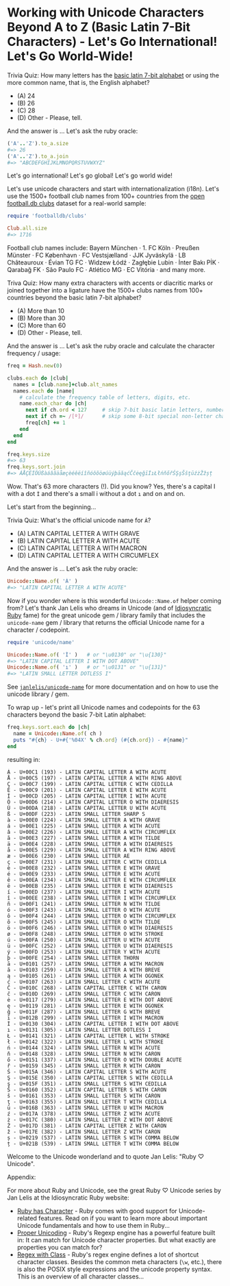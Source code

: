 
# Working with Unicode Characters Beyond A to Z (Basic Latin 7-Bit Characters) - Let's Go International! Let's Go World-Wide!


Trivia Quiz: How many letters has the [basic latin 7-bit alphabet](https://en.wikipedia.org/wiki/ISO_basic_Latin_alphabet)
or using the more common name, that is, the English alphabet?

- (A)  24
- (B)  26
- (C)  28
- (D)  Other - Please, tell.

And the answer is ...  Let's ask the ruby oracle:

``` ruby
('A'..'Z').to_a.size
#=> 26
('A'..'Z').to_a.join
#=> "ABCDEFGHIJKLMNOPQRSTUVWXYZ"
```

Let's go international! Let's go global! Let's go world wide!

Let's use unicode characters and start with internationalization (i18n).
Let's use the 1500+ football club names from 100+ countries from
the [open football.db clubs](https://github.com/openfootball/clubs) dataset
for a real-world sample:

``` ruby
require 'footballdb/clubs'

Club.all.size
#=> 1716
```

Football club names include:
Bayern München ·  1. FC Köln · Preußen Münster · 
FC København · FC Vestsjælland ·
JJK Jyväskylä ·
LB Châteauroux · Évian TG FC ·
Widzew Łódź · Zagłębie Lubin ·
İnter Bakı PİK · Qarabağ FK ·
São Paulo FC · Atlético MG · EC Vitória ·
and many more.


Triva Quiz: How many extra characters with accents or diacritic marks or joined together into a ligature 
have the 1500+ clubs names from 100+ countries beyond the basic latin 7-bit alphabet?

- (A)  More than 10
- (B)  More than 30
- (C)  More than 60
- (D)  Other - Please, tell.

And the answer is ...  Let's ask the ruby oracle
and calculate the character frequency / usage:

``` ruby
freq = Hash.new(0)

clubs.each do |club|
  names = [club.name]+club.alt_names
  names.each do |name|
    # calculate the frequency table of letters, digits, etc.
    name.each_char do |ch|
      next if ch.ord < 127     # skip 7-bit basic latin letters, numbers, etc.
      next if ch =~ /[º]/      # skip some 8-bit special non-letter chars too
      freq[ch] += 1
    end
  end
end

freq.keys.size
#=> 63
freq.keys.sort.join
#=> ÁÅÇÉÍÖÚßàáâãäåæçèéêëíîñóôõöøúüýþāăąćČčėęğīİıŁłńňőřŚŞşŠšţūźżŽžșț
```

Wow. That's 63 more characters (!).
Did you know? Yes, there's a capital I with a dot `İ`
and there's a small i without a dot `ı` and on and on.

Let's start from the beginning...

Trivia Quiz: What's the official unicode name for `Á`?

- (A) LATIN CAPITAL LETTER A WITH GRAVE
- (B) LATIN CAPITAL LETTER A WITH ACUTE
- (C) LATIN CAPITAL LETTER A WITH MACRON
- (D) LATIN CAPITAL LETTER A WITH CIRCUMFLEX


And the answer is ...  Let's ask the ruby oracle:

``` ruby
Unicode::Name.of( 'Á' )
#=> "LATIN CAPITAL LETTER A WITH ACUTE"
```

Now if you wonder where is this wonderful `Unicode::Name.of` helper coming from?
Let's thank Jan Lelis who dreams in Unicode
(and of [Idiosyncratic Ruby](https://idiosyncratic-ruby.com) fame)
for the great unicode gem / library family
that includes the  `unicode-name` gem / library
that returns the official Unicode name for a character / codepoint.

``` ruby
require 'unicode/name'

Unicode::Name.of( 'İ' )   # or "\u0130" or "\u{130}" 
#=> "LATIN CAPITAL LETTER I WITH DOT ABOVE"
Unicode::Name.of( 'ı' )   # or "\u0131" or "\u{131}" 
#=> "LATIN SMALL LETTER DOTLESS I"
```

See [`janlelis/unicode-name`](https://github.com/janlelis/unicode-name) for more documentation and on how to use the unicode library / gem.

To wrap up - let's print all Unicode names and codepoints for the 63 characters
beyond the basic 7-bit Latin alphabet:

``` ruby
freq.keys.sort.each do |ch|
  name = Unicode::Name.of( ch )
  puts "#{ch} - U+#{'%04X' % ch.ord} (#{ch.ord}) - #{name}"
end

```

resulting in:

```
Á - U+00C1 (193) - LATIN CAPITAL LETTER A WITH ACUTE
Å - U+00C5 (197) - LATIN CAPITAL LETTER A WITH RING ABOVE
Ç - U+00C7 (199) - LATIN CAPITAL LETTER C WITH CEDILLA
É - U+00C9 (201) - LATIN CAPITAL LETTER E WITH ACUTE
Í - U+00CD (205) - LATIN CAPITAL LETTER I WITH ACUTE
Ö - U+00D6 (214) - LATIN CAPITAL LETTER O WITH DIAERESIS
Ú - U+00DA (218) - LATIN CAPITAL LETTER U WITH ACUTE
ß - U+00DF (223) - LATIN SMALL LETTER SHARP S
à - U+00E0 (224) - LATIN SMALL LETTER A WITH GRAVE
á - U+00E1 (225) - LATIN SMALL LETTER A WITH ACUTE
â - U+00E2 (226) - LATIN SMALL LETTER A WITH CIRCUMFLEX
ã - U+00E3 (227) - LATIN SMALL LETTER A WITH TILDE
ä - U+00E4 (228) - LATIN SMALL LETTER A WITH DIAERESIS
å - U+00E5 (229) - LATIN SMALL LETTER A WITH RING ABOVE
æ - U+00E6 (230) - LATIN SMALL LETTER AE
ç - U+00E7 (231) - LATIN SMALL LETTER C WITH CEDILLA
è - U+00E8 (232) - LATIN SMALL LETTER E WITH GRAVE
é - U+00E9 (233) - LATIN SMALL LETTER E WITH ACUTE
ê - U+00EA (234) - LATIN SMALL LETTER E WITH CIRCUMFLEX
ë - U+00EB (235) - LATIN SMALL LETTER E WITH DIAERESIS
í - U+00ED (237) - LATIN SMALL LETTER I WITH ACUTE
î - U+00EE (238) - LATIN SMALL LETTER I WITH CIRCUMFLEX
ñ - U+00F1 (241) - LATIN SMALL LETTER N WITH TILDE
ó - U+00F3 (243) - LATIN SMALL LETTER O WITH ACUTE
ô - U+00F4 (244) - LATIN SMALL LETTER O WITH CIRCUMFLEX
õ - U+00F5 (245) - LATIN SMALL LETTER O WITH TILDE
ö - U+00F6 (246) - LATIN SMALL LETTER O WITH DIAERESIS
ø - U+00F8 (248) - LATIN SMALL LETTER O WITH STROKE
ú - U+00FA (250) - LATIN SMALL LETTER U WITH ACUTE
ü - U+00FC (252) - LATIN SMALL LETTER U WITH DIAERESIS
ý - U+00FD (253) - LATIN SMALL LETTER Y WITH ACUTE
þ - U+00FE (254) - LATIN SMALL LETTER THORN
ā - U+0101 (257) - LATIN SMALL LETTER A WITH MACRON
ă - U+0103 (259) - LATIN SMALL LETTER A WITH BREVE
ą - U+0105 (261) - LATIN SMALL LETTER A WITH OGONEK
ć - U+0107 (263) - LATIN SMALL LETTER C WITH ACUTE
Č - U+010C (268) - LATIN CAPITAL LETTER C WITH CARON
č - U+010D (269) - LATIN SMALL LETTER C WITH CARON
ė - U+0117 (279) - LATIN SMALL LETTER E WITH DOT ABOVE
ę - U+0119 (281) - LATIN SMALL LETTER E WITH OGONEK
ğ - U+011F (287) - LATIN SMALL LETTER G WITH BREVE
ī - U+012B (299) - LATIN SMALL LETTER I WITH MACRON
İ - U+0130 (304) - LATIN CAPITAL LETTER I WITH DOT ABOVE
ı - U+0131 (305) - LATIN SMALL LETTER DOTLESS I
Ł - U+0141 (321) - LATIN CAPITAL LETTER L WITH STROKE
ł - U+0142 (322) - LATIN SMALL LETTER L WITH STROKE
ń - U+0144 (324) - LATIN SMALL LETTER N WITH ACUTE
ň - U+0148 (328) - LATIN SMALL LETTER N WITH CARON
ő - U+0151 (337) - LATIN SMALL LETTER O WITH DOUBLE ACUTE
ř - U+0159 (345) - LATIN SMALL LETTER R WITH CARON
Ś - U+015A (346) - LATIN CAPITAL LETTER S WITH ACUTE
Ş - U+015E (350) - LATIN CAPITAL LETTER S WITH CEDILLA
ş - U+015F (351) - LATIN SMALL LETTER S WITH CEDILLA
Š - U+0160 (352) - LATIN CAPITAL LETTER S WITH CARON
š - U+0161 (353) - LATIN SMALL LETTER S WITH CARON
ţ - U+0163 (355) - LATIN SMALL LETTER T WITH CEDILLA
ū - U+016B (363) - LATIN SMALL LETTER U WITH MACRON
ź - U+017A (378) - LATIN SMALL LETTER Z WITH ACUTE
ż - U+017C (380) - LATIN SMALL LETTER Z WITH DOT ABOVE
Ž - U+017D (381) - LATIN CAPITAL LETTER Z WITH CARON
ž - U+017E (382) - LATIN SMALL LETTER Z WITH CARON
ș - U+0219 (537) - LATIN SMALL LETTER S WITH COMMA BELOW
ț - U+021B (539) - LATIN SMALL LETTER T WITH COMMA BELOW
```

Welcome to the Unicode wonderland
and to quote Jan Lelis: "Ruby ♡ Unicode".




Appendix:

For more about Ruby and Unicode, see the great Ruby ♡ Unicode series by Jan Lelis at the Idiosyncratic Ruby website:

- [Ruby has Character](https://idiosyncratic-ruby.com/66-ruby-has-character) - Ruby comes with good support for Unicode-related features. Read on if you want to learn more about important Unicode fundamentals and how to use them in Ruby...
- [Proper Unicoding](https://idiosyncratic-ruby.com/41-proper-unicoding) - Ruby's Regexp engine has a powerful feature built in: It can match for Unicode character properties. But what exactly are properties you can match for?
- [Regex with Class](https://idiosyncratic-ruby.com/30-regex-with-class) - Ruby's regex engine defines a lot of shortcut character classes. Besides the common meta characters (`\w`, etc.), there is also the POSIX style expressions and the unicode property syntax. This is an overview of all character classes...


<!--
   todo: add a section of unfolding and decomposing the characters
   to count how many a-z and how many accent characters?
   -- use a 2nd part article to make it a series - why? why not?
-->
